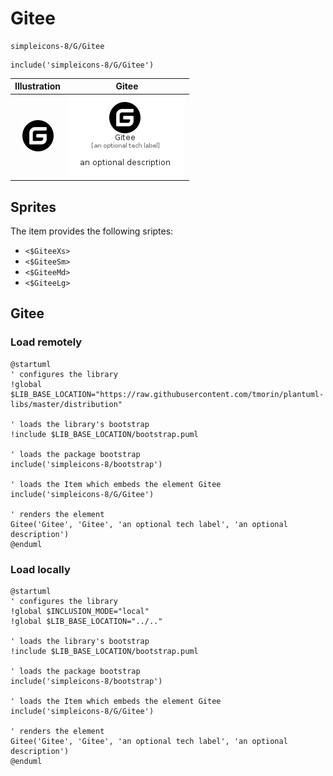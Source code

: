 # Gitee


```text
simpleicons-8/G/Gitee
```

```text
include('simpleicons-8/G/Gitee')
```



| Illustration | Gitee |
| :---: | :---: |
| ![illustration for Illustration](../../simpleicons-8/G/Gitee.png) | ![illustration for Gitee](../../simpleicons-8/G/Gitee.Local.png) |



## Sprites
The item provides the following sriptes:

- `<$GiteeXs>`
- `<$GiteeSm>`
- `<$GiteeMd>`
- `<$GiteeLg>`





## Gitee

### Load remotely
```plantuml
@startuml
' configures the library
!global $LIB_BASE_LOCATION="https://raw.githubusercontent.com/tmorin/plantuml-libs/master/distribution"

' loads the library's bootstrap
!include $LIB_BASE_LOCATION/bootstrap.puml

' loads the package bootstrap
include('simpleicons-8/bootstrap')

' loads the Item which embeds the element Gitee
include('simpleicons-8/G/Gitee')

' renders the element
Gitee('Gitee', 'Gitee', 'an optional tech label', 'an optional description')
@enduml
```

### Load locally
```plantuml
@startuml
' configures the library
!global $INCLUSION_MODE="local"
!global $LIB_BASE_LOCATION="../.."

' loads the library's bootstrap
!include $LIB_BASE_LOCATION/bootstrap.puml

' loads the package bootstrap
include('simpleicons-8/bootstrap')

' loads the Item which embeds the element Gitee
include('simpleicons-8/G/Gitee')

' renders the element
Gitee('Gitee', 'Gitee', 'an optional tech label', 'an optional description')
@enduml
```

